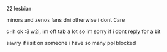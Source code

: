 22 lesbian

minors and zenos fans dni otherwise i dont Care

c+h ok :3 w2i, im off tab a lot so im sorry if i dont reply for a bit

sawry if i sit on someone i have so many ppl blocked
